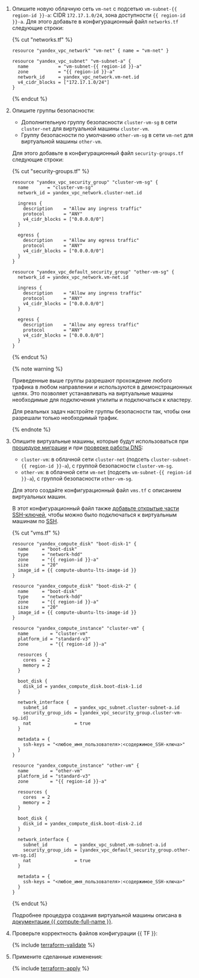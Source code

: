 1. Опишите новую облачную сеть `vm-net` с подсетью `vm-subnet-{{ region-id }}-a`: CIDR `172.17.1.0/24`, зона доступности `{{ region-id }}-a`. Для этого добавьте в конфигурационный файл `networks.tf` следующие строки:

    {% cut "networks.tf" %}

    ```hcl
    resource "yandex_vpc_network" "vm-net" { name = "vm-net" }
    
    resource "yandex_vpc_subnet" "vm-subnet-a" {
      name           = "vm-subnet-{{ region-id }}-a"
      zone           = "{{ region-id }}-a"
      network_id     = yandex_vpc_network.vm-net.id
      v4_cidr_blocks = ["172.17.1.0/24"]
    }
    ```

    {% endcut %}

1. Опишите группы безопасности:

    * Дополнительную группу безопасности `cluster-vm-sg` в сети `cluster-net` для виртуальной машины `cluster-vm`.
    * Группу безопасности по умолчанию `other-vm-sg` в сети `vm-net` для виртуальной машины `other-vm`.

    Для этого добавьте в конфигурационный файл `security-groups.tf` следующие строки:

    {% cut "security-groups.tf" %}

    ```hcl
    resource "yandex_vpc_security_group" "cluster-vm-sg" {
      name       = "cluster-vm-sg"
      network_id = yandex_vpc_network.cluster-net.id
    
      ingress {
        description    = "Allow any ingress traffic"
        protocol       = "ANY"
        v4_cidr_blocks = ["0.0.0.0/0"]
      }
    
      egress {
        description    = "Allow any egress traffic"
        protocol       = "ANY"
        v4_cidr_blocks = ["0.0.0.0/0"]
      }
    }
    
    resource "yandex_vpc_default_security_group" "other-vm-sg" {
      network_id = yandex_vpc_network.vm-net.id
    
      ingress {
        description    = "Allow any ingress traffic"
        protocol       = "ANY"
        v4_cidr_blocks = ["0.0.0.0/0"]
      }
    
      egress {
        description    = "Allow any egress traffic"
        protocol       = "ANY"
        v4_cidr_blocks = ["0.0.0.0/0"]
      }
    }
    ```

    {% endcut %}

    {% note warning %}

    Приведенные выше группы разрешают прохождение любого трафика в любом направлении и используются в демонстрационных целях. Это позволяет устанавливать на виртуальные машины необходимые для подключения утилиты и подключаться к кластеру.

    Для реальных задач настройте группы безопасности так, чтобы они разрешали только необходимый трафик.

    {% endnote %}

1. Опишите виртуальные машины, которые будут использоваться при [процедуре миграции](#do-actions-for-migration) и при [проверке работы DNS](#check-cluster-availability):

    * `cluster-vm`: в облачной сети `cluster-net` (подсеть `cluster-subnet-{{ region-id }}-a`), с группой безопасности `cluster-vm-sg`.
    * `other-vm`: в облачной сети `vm-net` (подсеть `vm-subnet-{{ region-id }}-a`), с группой безопасности `other-vm-sg`.

    Для этого создайте конфигурационный файл `vms.tf` с описанием виртуальных машин.

        
    В этот конфигурационный файл также [добавьте открытые части SSH-ключей](../../../compute/operations/vm-connect/ssh.md#creating-ssh-keys), чтобы можно было подключаться к виртуальным машинам по [SSH](../../../glossary/ssh-keygen.md).


    {% cut "vms.tf" %}

    ```hcl
    resource "yandex_compute_disk" "boot-disk-1" {
      name     = "boot-disk"
      type     = "network-hdd"
      zone     = "{{ region-id }}-a"
      size     = "20"
      image_id = {{ compute-ubuntu-lts-image-id }}
    }

    resource "yandex_compute_disk" "boot-disk-2" {
      name     = "boot-disk"
      type     = "network-hdd"
      zone     = "{{ region-id }}-a"
      size     = "20"
      image_id = {{ compute-ubuntu-lts-image-id }}
    }

    resource "yandex_compute_instance" "cluster-vm" {
      name        = "cluster-vm"
      platform_id = "standard-v3"
      zone        = "{{ region-id }}-a"
    
      resources {
        cores  = 2
        memory = 2
      }
    
      boot_disk {
        disk_id = yandex_compute_disk.boot-disk-1.id
      }
    
      network_interface {
        subnet_id          = yandex_vpc_subnet.cluster-subnet-a.id
        security_group_ids = [yandex_vpc_security_group.cluster-vm-sg.id]
        nat                = true
      }
    
      metadata = {
        ssh-keys = "<любое_имя_пользователя>:<содержимое_SSH-ключа>"
      }
    }
    
    resource "yandex_compute_instance" "other-vm" {
      name        = "other-vm"
      platform_id = "standard-v3"
      zone        = "{{ region-id }}-a"
    
      resources {
        cores  = 2
        memory = 2
      }
    
      boot_disk {
        disk_id = yandex_compute_disk.boot-disk-2.id
      }
    
      network_interface {
        subnet_id          = yandex_vpc_subnet.vm-subnet-a.id
        security_group_ids = [yandex_vpc_default_security_group.other-vm-sg.id]
        nat                = true
      }
    
      metadata = {
        ssh-keys = "<любое_имя_пользователя>:<содержимое_SSH-ключа>"
      }
    }
    ```

    {% endcut %}

        
    Подробнее процедура создания виртуальной машины описана в [документации {{ compute-full-name }}](../../../compute/operations/vm-create/create-linux-vm.md).


1. Проверьте корректность файлов конфигурации {{ TF }}:

    {% include [terraform-validate](../../../_includes/mdb/terraform/validate.md) %}

1. Примените сделанные изменения:

    {% include [terraform-apply](../../../_includes/mdb/terraform/apply.md) %}
